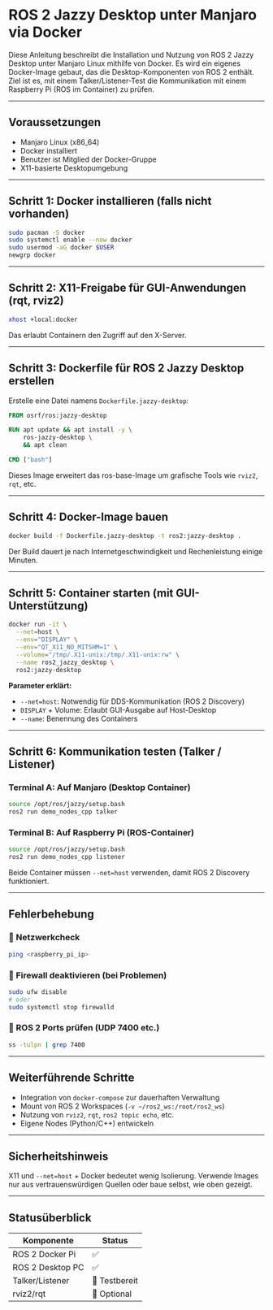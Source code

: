 # ROS 2 Jazzy Desktop unter Manjaro via Docker

Diese Anleitung beschreibt die Installation und Nutzung von ROS 2 Jazzy Desktop unter Manjaro Linux mithilfe von Docker. Es wird ein eigenes Docker-Image gebaut, das die Desktop-Komponenten von ROS 2 enthält. Ziel ist es, mit einem Talker/Listener-Test die Kommunikation mit einem Raspberry Pi (ROS im Container) zu prüfen.

---

## Voraussetzungen

* Manjaro Linux (x86\_64)
* Docker installiert
* Benutzer ist Mitglied der Docker-Gruppe
* X11-basierte Desktopumgebung

---

## Schritt 1: Docker installieren (falls nicht vorhanden)

```bash
sudo pacman -S docker
sudo systemctl enable --now docker
sudo usermod -aG docker $USER
newgrp docker
```

---

## Schritt 2: X11-Freigabe für GUI-Anwendungen (rqt, rviz2)

```bash
xhost +local:docker
```

Das erlaubt Containern den Zugriff auf den X-Server.

---

## Schritt 3: Dockerfile für ROS 2 Jazzy Desktop erstellen

Erstelle eine Datei namens `Dockerfile.jazzy-desktop`:

```Dockerfile
FROM osrf/ros:jazzy-desktop

RUN apt update && apt install -y \
    ros-jazzy-desktop \
    && apt clean

CMD ["bash"]
```

Dieses Image erweitert das ros-base-Image um grafische Tools wie `rviz2`, `rqt`, etc.

---

## Schritt 4: Docker-Image bauen

```bash
docker build -f Dockerfile.jazzy-desktop -t ros2:jazzy-desktop .
```

Der Build dauert je nach Internetgeschwindigkeit und Rechenleistung einige Minuten.

---

## Schritt 5: Container starten (mit GUI-Unterstützung)

```bash
docker run -it \
  --net=host \
  --env="DISPLAY" \
  --env="QT_X11_NO_MITSHM=1" \
  --volume="/tmp/.X11-unix:/tmp/.X11-unix:rw" \
  --name ros2_jazzy_desktop \
  ros2:jazzy-desktop
```

**Parameter erklärt:**

* `--net=host`: Notwendig für DDS-Kommunikation (ROS 2 Discovery)
* `DISPLAY` + Volume: Erlaubt GUI-Ausgabe auf Host-Desktop
* `--name`: Benennung des Containers

---

## Schritt 6: Kommunikation testen (Talker / Listener)

### Terminal A: Auf Manjaro (Desktop Container)

```bash
source /opt/ros/jazzy/setup.bash
ros2 run demo_nodes_cpp talker
```

### Terminal B: Auf Raspberry Pi (ROS-Container)

```bash
source /opt/ros/jazzy/setup.bash
ros2 run demo_nodes_cpp listener
```

Beide Container müssen `--net=host` verwenden, damit ROS 2 Discovery funktioniert.

---

## Fehlerbehebung

### 🔹 Netzwerkcheck

```bash
ping <raspberry_pi_ip>
```

### 🔹 Firewall deaktivieren (bei Problemen)

```bash
sudo ufw disable
# oder
sudo systemctl stop firewalld
```

### 🔹 ROS 2 Ports prüfen (UDP 7400 etc.)

```bash
ss -tulpn | grep 7400
```

---

## Weiterführende Schritte

* Integration von `docker-compose` zur dauerhaften Verwaltung
* Mount von ROS 2 Workspaces (`-v ~/ros2_ws:/root/ros2_ws`)
* Nutzung von `rviz2`, `rqt`, `ros2 topic echo`, etc.
* Eigene Nodes (Python/C++) entwickeln

---

## Sicherheitshinweis

X11 und `--net=host` + Docker bedeutet wenig Isolierung. Verwende Images nur aus vertrauenswürdigen Quellen oder baue selbst, wie oben gezeigt.

---

## Statusüberblick

| Komponente       | Status        |
| ---------------- | ------------- |
| ROS 2 Docker Pi  | ✅             |
| ROS 2 Desktop PC | ✅             |
| Talker/Listener  | 🔄 Testbereit |
| rviz2/rqt        | 🔲 Optional   |


